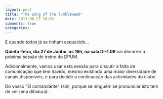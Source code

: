 ```yaml
---
layout: post
title: "The Song of the Tumbleweed"
date: 2013-06-27 18:00
comments: true
categories: 
---
```

E quando todos já se tinham esquecido…

__Quinta-feira, dia 27 de Junho, às 16h, na sala DI-1.09__ vai decorrer a próxima sessão de treino do DPUM.

Adicionalmente, vamos usar esta sessão para discutir a falta de comunicação que tem havido, mesmo existindo uma maior diversidade de canais disponíveis, e para decidir a continuação das actividades do clube.

Do vosso "El comandante" (sim, porque se ninguém se pronunciar isto tem de ser uma ditadura).